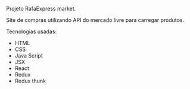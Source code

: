 Projeto RafaExpress market.

Site de compras utilizando API do mercado livre para carregar produtos.

Tecnologias usadas:

- HTML
- CSS
- Java Script
- JSX
- React
- Redux
- Redux thunk
